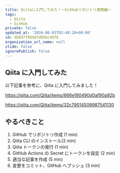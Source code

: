```yaml
---
title: Qiitaに入門してみた！～GitHubリポジトリ連携編～
tags:
  - Qiita
  - GitHub
private: false
updated_at: '2024-08-03T02:48:28+09:00'
id: db8d7f984d7d056c46f8
organization_url_name: null
slide: false
ignorePublish: false
---
```

## Qiita に入門してみた

以下記事を参考に、Qiita に入門してみました！

https://qiita.com/Qiita/items/666e190490d0af90a92b

https://qiita.com/Qiita/items/32c79014509987541130

## やるべきこと

1. GitHub でリポジトリ作成 (1 min)
1. Qiita CLI のインストール(2 min)
1. Qiita トークンの発行 (1 min)
1. GitHub Actions の Secret にトークンを設定 (2 min)
1. 適当な記事を作成 (5 min)
1. 変更をコミット、GitHub へプッシュ (3 min)
